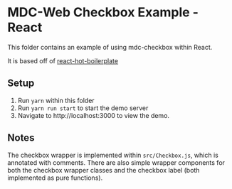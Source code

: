 # MDC-Web Checkbox Example - React

This folder contains an example of using mdc-checkbox within React.

It is based off of [react-hot-boilerplate](https://github.com/gaearon/react-hot-boilerplate)

## Setup

1. Run `yarn` within this folder
2. Run `yarn run start` to start the demo server
3. Navigate to http://localhost:3000 to view the demo.

## Notes

The checkbox wrapper is implemented within `src/Checkbox.js`, which is annotated with comments. There are also simple wrapper components for both the checkbox wrapper classes and the checkbox label (both implemented as pure functions).
